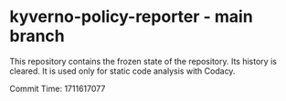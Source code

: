 # kyverno-policy-reporter - main branch

This repository contains the frozen state of the repository.
Its history is cleared. It is used only for static code
analysis with Codacy.

Commit Time: 1711617077